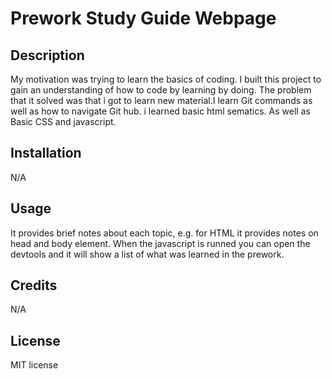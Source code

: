 # Prework Study Guide Webpage

## Description

My motivation was trying to learn the basics of coding. I built this project to gain an understanding of how to code by learning by doing. The problem that it solved was that i got to learn new material.I learn Git commands as well as how to navigate Git hub. i learned basic html sematics. As well as Basic CSS and javascript.


## Installation

N/A

## Usage

It provides brief notes about each topic, e.g. for HTML it provides notes on head and body element. When the javascript is runned you can open the devtools and it will show a list of what was learned in the prework.

## Credits

N/A

## License

MIT license

